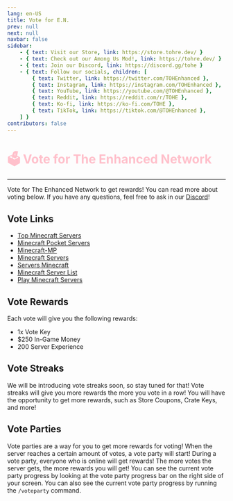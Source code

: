 ```yaml
---
lang: en-US
title: Vote for E.N.
prev: null
next: null
navbar: false
sidebar:
    - { text: Visit our Store, link: https://store.tohre.dev/ }
    - { text: Check out our Among Us Mod!, link: https://tohre.dev/ }
    - { text: Join our Discord, link: https://discord.gg/tohe }
    - { text: Follow our socials, children: [
        { text: Twitter, link: https://twitter.com/TOHEnhanced },
        { text: Instagram, link: https://instagram.com/TOHEnhanced },
        { text: YouTube, link: https://youtube.com/@TOHEnhanced },
        { text: Reddit, link: https://reddit.com/r/TOHE },
        { text: Ko-fi, link: https://ko-fi.com/TOHE },
        { text: TikTok, link: https://tiktok.com/@TOHEnhanced },
    ] }
contributors: false
---
```


# <font color=pink>🗳️ <b>Vote for The Enhanced Network</b></font> <Badge text="Minecraft" type="tip" vertical="middle"/>
---
Vote for The Enhanced Network to get rewards! You can read more about voting below. If you have any questions, feel free to ask in our [Discord](https://discord.gg/tohe)!

## Vote Links

* [Top Minecraft Servers](https://topminecraftservers.org/vote/36053)
* [Minecraft Pocket Servers](https://minecraftpocket-servers.com/server/126227/vote/)
* [Minecraft-MP](https://minecraft-mp.com/server/327112/vote/)
* [Minecraft Servers](https://minecraftservers.org/vote/657905)
* [Servers Minecraft](https://servers-minecraft.net/server-enhanced-network.26231/vote)
* [Minecraft Server List](https://minecraft-server-list.com/server/501257/vote/)
* [Play Minecraft Servers](https://play-minecraft-servers.com/minecraft-servers/enhanced-network/)

## Vote Rewards
Each vote will give you the following rewards:
* 1x Vote Key
* $250 In-Game Money
* 200 Server Experience

## Vote Streaks
We will be introducing vote streaks soon, so stay tuned for that! Vote streaks will give you more rewards the more you vote in a row! You will have the opportunity to get more rewards, such as Store Coupons, Crate Keys, and more!

## Vote Parties
Vote parties are a way for you to get more rewards for voting! When the server reaches a certain amount of votes, a vote party will start! During a vote party, everyone who is online will get rewards! The more votes the server gets, the more rewards you will get! You can see the current vote party progress by looking at the vote party progress bar on the right side of your screen. You can also see the current vote party progress by running the `/voteparty` command.

